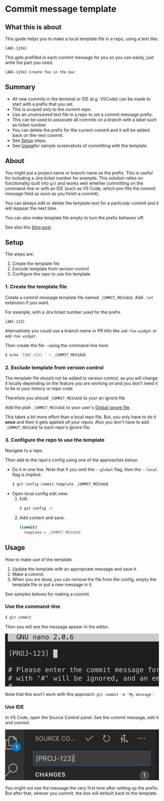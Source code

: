 # Commit message template

## What this is about

This guide helps you to make a local template file in a repo, using a text like:

```
[ABC-1234]
```

This gets prefilled in each commit message for you so you can easily, just write the part you need.

```
[ABC-1234] Create foo in the bar
```

## Summary

- All new commits in the terminal or IDE (e.g. VSCode) can be made to start with a prefix that you set.
- This is scoped only to the current repo.
- Use an _unversioned_ text file in a repo to set a commit message prefix.
- This can be used to associate all commits on a branch with a label such as ticket number.
- You can delete the prefix for the current commit and it will be added back on the next commit.
- See [Setup](#setup) steps.
- See [Usage](#usage)for sample screenshots of committing with the template.


## About

You might put a project name or branch name as the prefix. This is useful for including a Jira ticket number for example. This solution relies on functionality built into `git` and works well whether committing on the command-line or with an IDE (such as VS Code, which pre-fills the commit message field as soon as you finish a commit).

You can always edit or delete the template text for a particular commit and it will reppear the next time.

You can also make template file empty to turn the prefix behavior off.

See also this [blog post](https://thoughtbot.com/blog/better-commit-messages-with-a-gitmessage-template).


## Setup

The steps are:

1. Create the template file
2. Exclude template from version control
3. Configure the repo to use the template
	
### 1. Create the template file

Create a commit message template file named `_COMMIT_MESSAGE`. Add `.txt` extension if you want.

For example, with a Jira ticket number used for the prefix.

```
[ABC-123] 
```

Alternatively you could use a branch name or PR title like `add-foo-widget` or `Add Foo widget`. 

Then create the file - using the command-line here:

```sh
$ echo '[ABC-123] ' > _COMMIT_MESSAGE
```

### 2. Exclude template from version control

The template file should not be added to version control, as you will change it locally depending on the feature you are working on and you don't need it to be in your history or repo code.

Therefore you should `_COMMIT_MESSAGE` to your an ignore file

Add the ptah `_COMMIT_MESSAGE` to your user's [Global ignore file](global_ignore_file.md). 

This takes a bit more effort than a local repo file, But, you only have to do it **once** and then it gets applied _all_ your repos. Also you don't have to add `_COMMIT_MESSAGE` to each repo's ignore file.

### 3. Configure the repo to use the template

Navigate to a repo.

Then add to the repo's config using one of the approaches below. 

- Do it in one line. Note that if you omit the `--global` flag, then the `--local` flag is implied.
	```sh
	$ git config commit.template _COMMIT_MESSAGE
	```
- Open local config edit view.
	1. Edit.
		```sh
		$ git config -e
		```
	2. Add content and save.
		```ini
		[commit]
		  template = _COMMIT_MESSAGE
		```


## Usage

How to make use of the template.

1. Update the template with an appropriate message and save it.
2. Make a commit.
3. When you are done, you can remove the file from the config, empty the template file or put a new message in it.

See samples belows for making a commit.

### Use the command-line

```sh
$ git commit
```

Then you will see the message appear in the editor.

![Command-line](/.image/command-line.png)

Note that this won't work with this approach: `git commit -m 'My message'`.

### Use IDE

In VS Code, open the Source Control panel. See the commit message, edit it and commit.

![VS Code](/.image/vs-code.png)

You might not see the message the very first time after setting up the prefix. But after that, whever you commit, the box will default back to the template.

